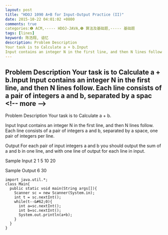 ```yaml
---
layout: post
title: "HDOJ 1090 A+B for Input-Output Practice (II)"
date: 2015-10-22 04:01:02 +0800
comments: true
categories:❶ ACM,----- HDOJ-JAVA,❺ 算法及基础题,----- 基础题
tags: [lines]
keyword: 陈浩翔, 谙忆
description: Problem Description 
Your task is to Calculate a + b.Input 
Input contains an integer N in the first line, and then N lines follow. Each line consists of a pair of integers a and b, separated by a spac 
---
```



Problem Description 
Your task is to Calculate a + b.Input 
Input contains an integer N in the first line, and then N lines follow. Each line consists of a pair of integers a and b, separated by a spac
&#60;!-- more --&#62;
----------

Problem Description
Your task is to Calculate a + b.
 

Input
Input contains an integer N in the first line, and then N lines follow. Each line consists of a pair of integers a and b, separated by a space, one pair of integers per line.
 

Output
For each pair of input integers a and b you should output the sum of a and b in one line, and with one line of output for each line in input. 
 

Sample Input
2
1 5
10 20
 

Sample Output
6
30


```
import java.util.*;
class Main{
  public static void main(String args[]){
    Scanner sc = new Scanner(System.in);
    int t = sc.nextInt();
    while(t--&#62;0){
      int a=sc.nextInt();
      int b=sc.nextInt();
      System.out.println(a+b);   
    }
  }
}
```
